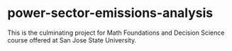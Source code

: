 # power-sector-emissions-analysis
This is the culminating project for Math Foundations and Decision Science course offered at San Jose State University.
